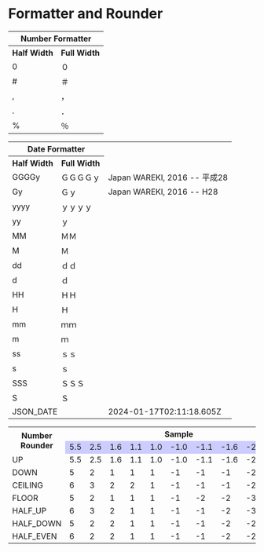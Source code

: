 <H1>Formatter and Rounder</H1>

<table>
<tr><th colspan=2>Number Formatter</th></tr>
<tr><th>Half Width</th><th>Full Width</th></tr>
<tr><td>0</td><td>０</td></tr>
<tr><td>#</td><td>＃</td></tr>
<tr><td>,</td><td>，</td></tr>
<tr><td>.</td><td>．</td></tr>
<tr><td>%</td><td>％</td></tr>
</table>

<table>
<tr><th colspan=2>Date Formatter</th></tr>
<tr><th>Half Width</th><th>Full Width</th></tr>
<tr><td>GGGGy</td><td>ＧＧＧＧｙ</td><td>Japan WAREKI, 2016 -- 平成28</td></tr>
<tr><td>Gy</td><td>Ｇｙ</td><td>Japan WAREKI, 2016 -- H28</td></tr>
<tr><td>yyyy</td><td>ｙｙｙｙ</td></tr>
<tr><td>yy</td><td>ｙ</td></tr>
<tr><td>MM</td><td>ＭＭ</td></tr>
<tr><td>M</td><td>Ｍ</td></tr>
<tr><td>dd</td><td>ｄｄ</td></tr>
<tr><td>d</td><td>ｄ</td></tr>
<tr><td>HH</td><td>ＨＨ</td></tr>
<tr><td>H</td><td>Ｈ</td></tr>
<tr><td>mm</td><td>ｍｍ</td></tr>
<tr><td>m</td><td>ｍ</td></tr>
<tr><td>ss</td><td>ｓｓ</td></tr>
<tr><td>s</td><td>ｓ</td></tr>
<tr><td>SSS</td><td>ＳＳＳ</td></tr>
<tr><td>S</td><td>Ｓ</td></tr>
<tr><td colspan=2>JSON_DATE</td><td>2024-01-17T02:11:18.605Z</td></tr>
</table>

<table>
<tr><th rowspan=2>Number Rounder</th><th colspan=10>Sample</th></tr>
<tr BGCOLOR="#CCCCFF" CLASS="TableHeadingColor">
	<td>5.5</td><td>2.5</td><td>1.6</td><td>1.1</td><td>1.0</td><td>-1.0</td><td>-1.1</td><td>-1.6</td><td>-2.5</td><td>-5.5</td>
</tr>
<tr><td>UP</td>		<td>5.5</td><td>2.5</td><td>1.6</td><td>1.1</td><td>1.0</td><td>-1.0</td><td>-1.1</td><td>-1.6</td><td>-2.5</td><td>-5.5</td>	</tr>
<tr><td>DOWN</td>	<td>5</td><td>2</td><td>1</td><td>1</td><td>1</td><td>-1</td><td>-1</td><td>-1</td><td>-2</td><td>-5</td>	</tr>
<tr><td>CEILING</td>	<td>6</td><td>3</td><td>2</td><td>2</td><td>1</td><td>-1</td><td>-1</td><td>-1</td><td>-2</td><td>-5</td>	</tr>
<tr><td>FLOOR</td>	<td>5</td><td>2</td><td>1</td><td>1</td><td>1</td><td>-1</td><td>-2</td><td>-2</td><td>-3</td><td>-6</td>	</tr>
<tr><td>HALF_UP</td>	<td>6</td><td>3</td><td>2</td><td>1</td><td>1</td><td>-1</td><td>-1</td><td>-2</td><td>-3</td><td>-6</td>	</tr>
<tr><td>HALF_DOWN</td>	<td>5</td><td>2</td><td>2</td><td>1</td><td>1</td><td>-1</td><td>-1</td><td>-2</td><td>-2</td><td>-5</td>	</tr>
<tr><td>HALF_EVEN</td>	<td>6</td><td>2</td><td>2</td><td>1</td><td>1</td><td>-1</td><td>-1</td><td>-2</td><td>-2</td><td>-6</td>	</tr>

</table>

